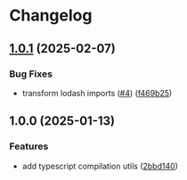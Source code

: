 # Changelog

## [1.0.1](https://github.com/gravity-ui/gulp-utils/compare/v1.0.0...v1.0.1) (2025-02-07)


### Bug Fixes

* transform lodash imports ([#4](https://github.com/gravity-ui/gulp-utils/issues/4)) ([f469b25](https://github.com/gravity-ui/gulp-utils/commit/f469b25bf9079ad55ef4f67561650dded360932b))

## 1.0.0 (2025-01-13)


### Features

* add typescript compilation utils ([2bbd140](https://github.com/gravity-ui/gulp-utils/commit/2bbd140a3966cf10630344c00ebb40bdcf648d4c))
